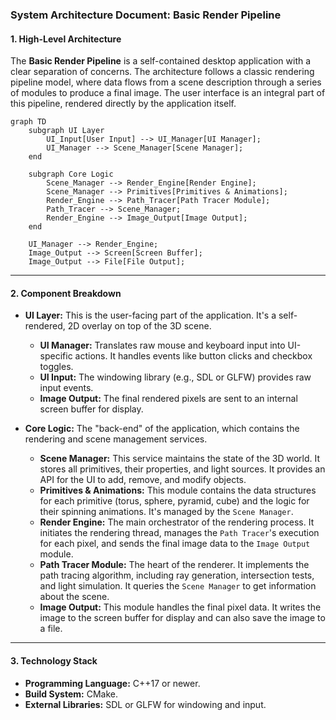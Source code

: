 ### System Architecture Document: Basic Render Pipeline

#### **1. High-Level Architecture**

The **Basic Render Pipeline** is a self-contained desktop application with a clear separation of concerns. The architecture follows a classic rendering pipeline model, where data flows from a scene description through a series of modules to produce a final image. The user interface is an integral part of this pipeline, rendered directly by the application itself.

```mermaid
graph TD
    subgraph UI Layer
        UI_Input[User Input] --> UI_Manager[UI Manager];
        UI_Manager --> Scene_Manager[Scene Manager];
    end

    subgraph Core Logic
        Scene_Manager --> Render_Engine[Render Engine];
        Scene_Manager --> Primitives[Primitives & Animations];
        Render_Engine --> Path_Tracer[Path Tracer Module];
        Path_Tracer --> Scene_Manager;
        Render_Engine --> Image_Output[Image Output];
    end
    
    UI_Manager --> Render_Engine;
    Image_Output --> Screen[Screen Buffer];
    Image_Output --> File[File Output];
```

-----

#### **2. Component Breakdown**

  * **UI Layer:** This is the user-facing part of the application. It's a self-rendered, 2D overlay on top of the 3D scene.

      * **UI Manager:** Translates raw mouse and keyboard input into UI-specific actions. It handles events like button clicks and checkbox toggles.
      * **UI Input:** The windowing library (e.g., SDL or GLFW) provides raw input events.
      * **Image Output:** The final rendered pixels are sent to an internal screen buffer for display.

  * **Core Logic:** The "back-end" of the application, which contains the rendering and scene management services.

      * **Scene Manager:** This service maintains the state of the 3D world. It stores all primitives, their properties, and light sources. It provides an API for the UI to add, remove, and modify objects.
      * **Primitives & Animations:** This module contains the data structures for each primitive (torus, sphere, pyramid, cube) and the logic for their spinning animations. It's managed by the `Scene Manager`.
      * **Render Engine:** The main orchestrator of the rendering process. It initiates the rendering thread, manages the `Path Tracer`'s execution for each pixel, and sends the final image data to the `Image Output` module.
      * **Path Tracer Module:** The heart of the renderer. It implements the path tracing algorithm, including ray generation, intersection tests, and light simulation. It queries the `Scene Manager` to get information about the scene.
      * **Image Output:** This module handles the final pixel data. It writes the image to the screen buffer for display and can also save the image to a file.

-----

#### **3. Technology Stack**

  * **Programming Language:** C++17 or newer.
  * **Build System:** CMake.
  * **External Libraries:** SDL or GLFW for windowing and input.
